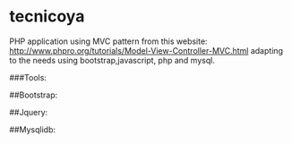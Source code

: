 tecnicoya
=========

PHP application using MVC pattern from this website: http://www.phpro.org/tutorials/Model-View-Controller-MVC.html adapting to the needs using bootstrap,javascript, php and mysql.

###Tools:

  ##Bootstrap:
  
  ##Jquery:
  
  ##Mysqlidb:

